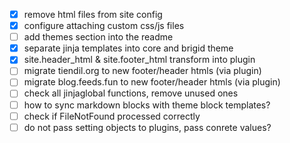 
- [x] remove html files from site config
- [x] configure attaching custom css/js files
- [ ] add themes section into the readme
- [x] separate jinja templates into core and brigid theme
- [x] site.header_html & site.footer_html transform into plugin
- [ ] migrate tiendil.org to new footer/header htmls (via plugin)
- [ ] migrate blog.feeds.fun to new footer/header htmls (via plugin)
- [ ] check all jinjaglobal functions, remove unused ones
- [ ] how to sync markdown blocks with theme block templates?
- [ ] check if FileNotFound processed correctly
- [ ] do not pass setting objects to plugins, pass conrete values?
